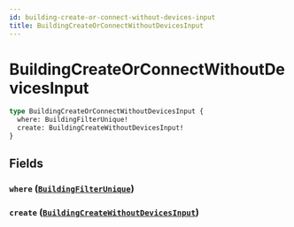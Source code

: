 ```yaml
---
id: building-create-or-connect-without-devices-input
title: BuildingCreateOrConnectWithoutDevicesInput
---
```


 # BuildingCreateOrConnectWithoutDevicesInput





```graphql
type BuildingCreateOrConnectWithoutDevicesInput {
  where: BuildingFilterUnique!
  create: BuildingCreateWithoutDevicesInput!
}
```


## Fields

### `where` ([`BuildingFilterUnique`](/inputs/building-filter-unique))




### `create` ([`BuildingCreateWithoutDevicesInput`](/inputs/building-create-without-devices-input))






